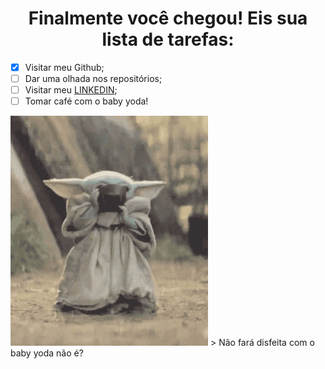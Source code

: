 <h1 align="center">Finalmente você chegou!  Eis sua lista  de tarefas:</h1>

- [x] Visitar meu Github;
- [ ] Dar uma olhada nos repositórios;
- [ ] Visitar meu [LINKEDIN](https://www.linkedin.com/in/gabrielreisritter/);
- [ ] Tomar café com o baby yoda!

<img src="img/tenor.gif" alt=""/>
> Não fará disfeita com o baby yoda não é?

